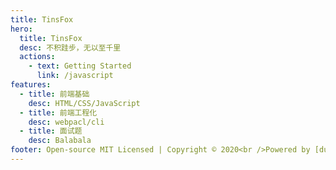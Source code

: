 ```yaml
---
title: TinsFox
hero:
  title: TinsFox
  desc: 不积跬步，无以至千里
  actions:
    - text: Getting Started
      link: /javascript
features:
  - title: 前端基础
    desc: HTML/CSS/JavaScript
  - title: 前端工程化
    desc: webpacl/cli
  - title: 面试题
    desc: Balabala
footer: Open-source MIT Licensed | Copyright © 2020<br />Powered by [dumi](https://d.umijs.org)
---
```

